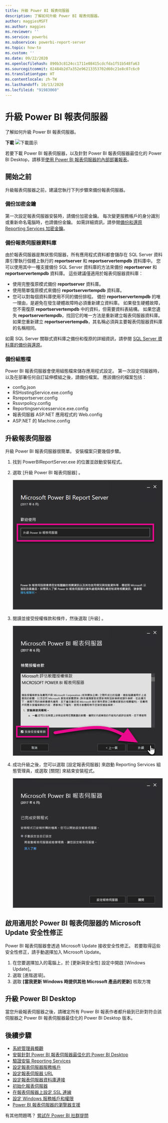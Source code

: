 ```yaml
---
title: 升級 Power BI 報表伺服器
description: 了解如何升級 Power BI 報表伺服器。
author: maggiesMSFT
ms.author: maggies
ms.reviewer: ''
ms.service: powerbi
ms.subservice: powerbi-report-server
ms.topic: how-to
ms.custom: ''
ms.date: 09/22/2020
ms.openlocfilehash: 890b3c8124cc1711e08415cdcfda1f51b548fa63
ms.sourcegitcommit: 02484b2d7a352e96213353702d60c21e8c07c6c0
ms.translationtype: HT
ms.contentlocale: zh-TW
ms.lasthandoff: 10/13/2020
ms.locfileid: "91983060"
---
```

# <a name="upgrade-power-bi-report-server"></a>升級 Power BI 報表伺服器

了解如何升級 Power BI 報表伺服器。

 **下載** ![下載圖示](media/upgrade/download.png "下載圖示")

若要下載 Power BI 報表伺服器，以及針對 Power BI 報表伺服器最佳化的 Power BI Desktop，請移至[使用 Power BI 報表伺服器的內部部署報表](https://powerbi.microsoft.com/report-server/)。

## <a name="before-you-begin"></a>開始之前

升級報表伺服器之前，建議您執行下列步驟來備份報表伺服器。

### <a name="backing-up-the-encryption-keys"></a>備份加密金鑰

第一次設定報表伺服器安裝時，請備份加密金鑰。 每次變更服務帳戶的身分識別或重新命名電腦時，也請備份金鑰。 如需詳細資訊，請參閱[備份和還原 Reporting Services 加密金鑰](/sql/reporting-services/install-windows/ssrs-encryption-keys-back-up-and-restore-encryption-keys)。

### <a name="backing-up-the-report-server-databases"></a>備份報表伺服器資料庫

由於報表伺服器是無狀態伺服器，所有應用程式資料都會儲存在 SQL Server 資料庫引擎執行個體上執行的 **reportserver** 和 **reportservertempdb** 資料庫中。 您可以使用其中一種支援備份 SQL Server 資料庫的方法來備份 **reportserver** 和 **reportservertempdb** 資料庫。 這些建議僅適用於報表伺服器資料庫：

* 使用完整復原模式備份 **reportserver** 資料庫。
* 使用簡單復原模式來備份 **reportservertempdb** 資料庫。
* 您可以對每個資料庫使用不同的備份排程。 備份 **reportservertempdb** 的唯一理由，是避免在發生硬體故障時必須重新建立資料庫。 如果發生硬體故障，您不需復原 **reportservertempdb** 中的資料，但需要資料表結構。 如果您遺失 **reportservertempdb**，找回它的唯一方法是重新建立報表伺服器資料庫。 如果您重新建立 **reportservertempdb**，其名稱必須與主要報表伺服器資料庫的名稱相同。

如需 SQL Server 關聯式資料庫之備份和復原的詳細資訊，請參閱 [SQL Server 資料庫的備份與還原](/sql/relational-databases/backup-restore/back-up-and-restore-of-sql-server-databases)。

### <a name="backing-up-the-configuration-files"></a>備份組態檔

Power BI 報表伺服器會使用組態檔來儲存應用程式設定。 第一次設定伺服器時，以及在部署任何自訂延伸模組之後，請備份檔案。 應該備份的檔案包括：

* config.json
* RSHostingService.exe.config
* Rsreportserver.config
* Rssvrpolicy.config
* Reportingservicesservice.exe.config
* 報表伺服器 ASP.NET 應用程式的 Web.config
* ASP.NET 的 Machine.config

## <a name="upgrade-the-report-server"></a>升級報表伺服器

升級 Power BI 報表伺服器很簡單。 安裝檔案只要幾個步驟。

1. 找到 PowerBIReportServer.exe 的位置並啟動安裝程式。

2. 選取 [升級 Power BI 報表伺服器]  。

    ![升級 Power BI 報表伺服器](media/upgrade/reportserver-upgrade1.png "升級 Power BI 報表伺服器")

3. 閱讀並接受授權條款和條件，然後選取 [升級]  。

    ![授權合約](media/upgrade/reportserver-upgrade-eula.png "授權合約")

4. 成功升級之後，您可以選取 [設定報表伺服器]  來啟動 Reporting Services 組態管理員，或選取 [關閉]  來結束安裝程式。

    ![升級設定](media/upgrade/reportserver-upgrade-configure.png)

## <a name="enable-microsoft-update-security-fixes-for-power-bi-report-server"></a>啟用適用於 Power BI 報表伺服器的 Microsoft Update 安全性修正

Power BI 報表伺服器會透過 Microsoft Update 接收安全性修正。 若要取得這些安全性修正，請手動選擇加入 Microsoft Update。

1.  在您要選擇加入的電腦上，於 [更新與安全性] 設定中開啟 [Windows Update]。
2.  選取 [進階選項]。
3.  選取 **\[當我更新 Windows 時提供其他 Microsoft 產品的更新\]** 核取方塊

## <a name="upgrade-power-bi-desktop"></a>升級 Power BI Desktop

當您升級報表伺服器之後，請確定所有 Power BI 報表作者都升級到已針對符合該伺服器之 Power BI 報表伺服器最佳化的 Power BI Desktop 版本。

## <a name="next-steps"></a>後續步驟

* [系統管理員概觀](admin-handbook-overview.md)  
* [安裝針對 Power BI 報表伺服器最佳化的 Power BI Desktop](install-powerbi-desktop.md)  
* [驗證安裝 Reporting Services](/sql/reporting-services/install-windows/verify-a-reporting-services-installation)  
* [設定報表伺服器服務帳戶](/sql/reporting-services/install-windows/configure-the-report-server-service-account-ssrs-configuration-manager)  
* [設定報表伺服器 URL](/sql/reporting-services/install-windows/configure-report-server-urls-ssrs-configuration-manager)  
* [設定報表伺服器資料庫連接](/sql/reporting-services/install-windows/configure-a-report-server-database-connection-ssrs-configuration-manager)  
* [初始化報表伺服器](/sql/reporting-services/install-windows/ssrs-encryption-keys-initialize-a-report-server)  
* [在報表伺服器上設定 SSL 連線](/sql/reporting-services/security/configure-ssl-connections-on-a-native-mode-report-server)  
* [設定 Windows 服務帳戶和權限](/sql/database-engine/configure-windows/configure-windows-service-accounts-and-permissions)  
* [Power BI 報表伺服器的瀏覽器支援](browser-support.md)

有其他問題嗎？ [嘗試在 Power BI 社群提問](https://community.powerbi.com/)